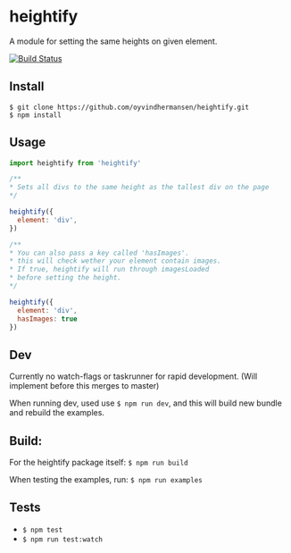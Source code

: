 # heightify

A module for setting the same heights on given element.

[![Build Status](https://travis-ci.org/oyvindhermansen/heightify.svg?branch=develop)](https://travis-ci.org/oyvindhermansen/heightify)

## Install
```
$ git clone https://github.com/oyvindhermansen/heightify.git
$ npm install
```

## Usage
```javascript
import heightify from 'heightify'

/**
* Sets all divs to the same height as the tallest div on the page
*/

heightify({
  element: 'div',
})

/**
* You can also pass a key called 'hasImages'.
* this will check wether your element contain images.
* If true, heightify will run through imagesLoaded
* before setting the height.
*/

heightify({
  element: 'div',
  hasImages: true
})

```

## Dev
Currently no watch-flags or taskrunner for rapid development.
(Will implement before this merges to master)

When running dev, used use `$ npm run dev`,
and this will build new bundle and rebuild the
examples.

## Build:
For the heightify package itself:
`$ npm run build`

When testing the examples, run:
`$ npm run examples`

## Tests
* `$ npm test`
* `$ npm run test:watch`
